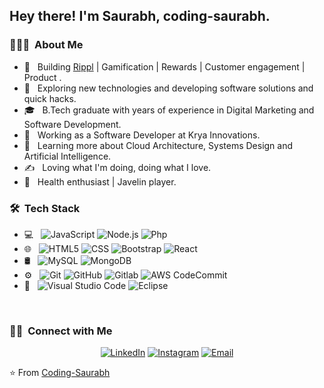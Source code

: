 <h2> Hey there! I'm Saurabh, coding-saurabh.</h2>

<h3> 👨🏻‍💻 &nbsp;About Me </h3>

- 🤔 &nbsp; Building [Rippl](https://rippl.club) | Gamification | Rewards | Customer engagement | Product .
- 🤔 &nbsp; Exploring new technologies and developing software solutions and quick hacks.
- 🎓 &nbsp; B.Tech graduate with years of experience in Digital Marketing and Software Development.
- 💼 &nbsp; Working as a Software Developer at Krya Innovations.
- 🌱 &nbsp; Learning more about Cloud Architecture, Systems Design and Artificial Intelligence.
- ✍️ &nbsp; Loving what I'm doing, doing what I love.
- 🌱 &nbsp; Health enthusiast | Javelin player.

<h3> 🛠 &nbsp;Tech Stack</h3>

- 💻 &nbsp;
  ![JavaScript](https://img.shields.io/badge/-JavaScript-333333?style=flat&logo=javascript)
  ![Node.js](https://img.shields.io/badge/-Node.js-333333?style=flat&logo=node.js)
  ![Php](https://img.shields.io/badge/-Php-333333?style=flat&logo=Php&logoColor=007396)
- 🌐 &nbsp;
  ![HTML5](https://img.shields.io/badge/-HTML5-333333?style=flat&logo=HTML5)
  ![CSS](https://img.shields.io/badge/-CSS-333333?style=flat&logo=CSS3&logoColor=1572B6)
  ![Bootstrap](https://img.shields.io/badge/-Bootstrap-333333?style=flat&logo=bootstrap&logoColor=563D7C)
  ![React](https://img.shields.io/badge/-React-333333?style=flat&logo=react)
- 🛢 &nbsp;
  ![MySQL](https://img.shields.io/badge/-MySQL-333333?style=flat&logo=mysql)
  ![MongoDB](https://img.shields.io/badge/-MongoDB-333333?style=flat&logo=mongodb)
- ⚙️ &nbsp;
  ![Git](https://img.shields.io/badge/-Git-333333?style=flat&logo=git)
  ![GitHub](https://img.shields.io/badge/-GitHub-333333?style=flat&logo=github)
  ![Gitlab](https://img.shields.io/badge/-Gitlab-333333?style=flat&logo=gitlab)
  ![AWS CodeCommit](https://img.shields.io/badge/-AWS%20Codecommit-333333?style=flat&logo=awscodecommit)
- 🔧 &nbsp;
  ![Visual Studio Code](https://img.shields.io/badge/-Visual%20Studio%20Code-333333?style=flat&logo=visual-studio-code&logoColor=007ACC)
  ![Eclipse](https://img.shields.io/badge/-Eclipse-333333?style=flat&logo=eclipse-ide&logoColor=2C2255)

<br/>

<h3> 🤝🏻 &nbsp;Connect with Me </h3>

<p align="center">
<a href="https://www.linkedin.com/in/coding-saurabh/"><img alt="LinkedIn" src="https://img.shields.io/badge/LinkedIn-Saurabh%20Kumar-blue?style=flat-square&logo=linkedin"></a>
<a href="https://www.instagram.com/sau.rab.h/"><img alt="Instagram" src="https://img.shields.io/badge/Instagram-sau.rab.h-blue?style=flat-square&logo=instagram"></a>
<a href="mailto:kumarsaurabh.code@gmail.com"><img alt="Email" src="https://img.shields.io/badge/Email-kumarsaurabh.code@gmail.com-blue?style=flat-square&logo=gmail"></a>
</p>

⭐️ From [Coding-Saurabh](https://github.com/coding-saurabh/)
